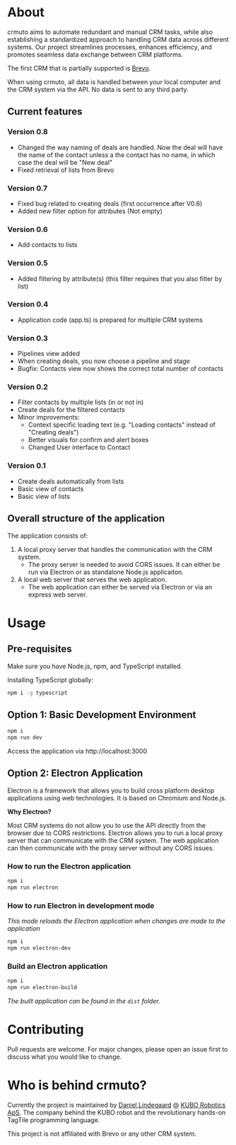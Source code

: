# About
crmuto aims to automate redundant and manual CRM tasks, while also establishing a standardized approach to handling CRM data across different systems. Our project streamlines processes, enhances efficiency, and promotes seamless data exchange between CRM platforms.

The first CRM that is partially supported is [Brevo](https://www.brevo.com/).

When using crmuto, all data is handled between your local computer and the CRM system via the API. No data is sent to any third party.
## Current features
### Version 0.8
- Changed the way naming of deals are handled. Now the deal will have the name of the contact unless a the contact has no name, in which case the deal will be "New deal"
- Fixed retrieval of lists from Brevo
### Version 0.7
- Fixed bug related to creating deals (first occurrence after V0.6)
- Added new filter option for attributes (Not empty)
### Version 0.6
- Add contacts to lists
### Version 0.5
- Added filtering by attribute(s) (this filter requires that you also filter by list)
### Version 0.4
- Application code (app.ts) is prepared for multiple CRM systems
### Version 0.3
- Pipelines view added
- When creating deals, you now choose a pipeline and stage
- Bugfix: Contacts view now shows the correct total number of contacts

### Version 0.2
- Filter contacts by multiple lists (in or not in)
- Create deals for the filtered contacts
- Minor improvements:
    - Context specific loading text (e.g. "Loading contacts" instead of "Creating deals")
    - Better visuals for confirm and alert boxes
    - Changed User interface to Contact

### Version 0.1
- Create deals automatically from lists
- Basic view of contacts
- Basic view of lists

## Overall structure of the application
The application consists of:

1. A local proxy server that handles the communication with the CRM system.
    - The proxy server is needed to avoid CORS issues. It can either be run via Electron or as standalone Node.js applicaiton.
2. A local web server that serves the web application.
    - The web application can either be served via Electron or via an express web server. 
# Usage
## Pre-requisites
Make sure you have Node.js, npm, and TypeScript installed.

Installing TypeScript globally:
```bash
npm i -g typescript
```
## Option 1: Basic Development Environment
```bash
npm i
npm run dev
```
Access the application via http://localhost:3000

## Option 2: Electron Application
Electron is a framework that allows you to build cross platform desktop applications using web technologies. It is based on Chromium and Node.js.

**Why Electron?**

Most CRM systems do not allow you to use the API directly from the browser due to CORS restrictions. Electron allows you to run a local proxy server that can communicate with the CRM system. The web application can then communicate with the proxy server without any CORS issues.

### How to run the Electron application
```bash
npm i
npm run electron
```
### How to run Electron in development mode
*This mode reloads the Electron application when changes are made to the application*
```bash
npm i
npm run electron-dev
```
### Build an Electron application
```bash
npm i
npm run electron-build
```
*The built application can be found in the `dist` folder.*

# Contributing
Pull requests are welcome. For major changes, please open an issue first to discuss what you would like to change.

# Who is behind crmuto?
Currently the project is maintained by [Daniel Lindegaard](https://www.linkedin.com/in/dlindegaard/) @ [KUBO Robotics ApS](https://kubo.education). The company behind the KUBO robot and the revolutionary hands-on TagTile programming language.

This project is not affiliated with Brevo or any other CRM system.